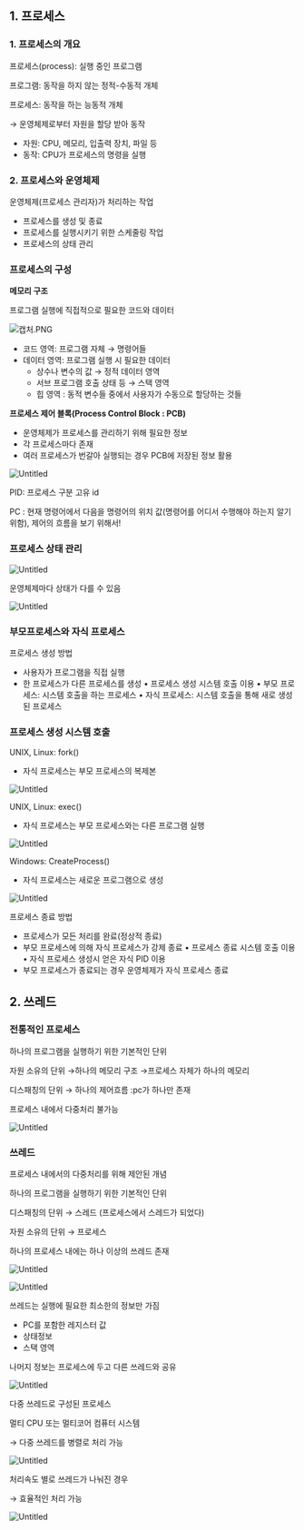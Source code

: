## 1. 프로세스

### 1. 프로세스의 개요

프로세스(process): 실행 중인 프로그램

프로그램: 동작을 하지 않는 정적-수동적 개체

프로세스: 동작을 하는 능동적 개체

→ 운영체제로부터 자원을 할당 받아 동작

- 자원: CPU, 메모리, 입출력 장치, 파일 등
- 동작: CPU가 프로세스의 명령을 실행

### 2. 프로세스와 운영체제

운영체제(프로세스 관리자)가 처리하는 작업

- 프로세스를 생성 및 종료
- 프로세스를 실행시키기 위한 스케줄링 작업
- 프로세스의 상태 관리

### 프로세스의 구성

**메모리 구조**

프로그램 실행에 직접적으로 필요한 코드와 데이터

![캡처.PNG](https://prod-files-secure.s3.us-west-2.amazonaws.com/843dea1e-9ee5-4660-b7d5-c49f782187cc/75c78c91-c852-418c-a4b7-ccbfa0f2c1c5/%EC%BA%A1%EC%B2%98.png)

- 코드 영역: 프로그램 자체 → 명령어들
- 데이터 영역: 프로그램 실행 시 필요한 데이터
    - 상수나 변수의 값 → 정적 데이터 영역
    - 서브 프로그램 호출 상태 등 → 스택 영역
    - 힙 영역 : 동적 변수들 중에서 사용자가 수동으로 할당하는 것들

**프로세스 제어 블록(Process Control Block : PCB)**

- 운영체제가 프로세스를 관리하기 위해 필요한 정보
- 각 프로세스마다 존재
- 여러 프로세스가 번갈아 실행되는 경우 PCB에 저장된 정보 활용

![Untitled](https://prod-files-secure.s3.us-west-2.amazonaws.com/843dea1e-9ee5-4660-b7d5-c49f782187cc/b9d1f4e5-74a1-48a4-a473-ada7e63e16f8/Untitled.png)

PID: 프로세스 구분 고유 id

PC : 현재 명령어에서 다음을 명령어의 위치 값(명령어를 어디서 수행해야 하는지 알기 위함), 제어의 흐름을 보기 위해서!

### 프로세스 상태 관리

![Untitled](https://prod-files-secure.s3.us-west-2.amazonaws.com/843dea1e-9ee5-4660-b7d5-c49f782187cc/fc4e700d-e624-4641-ade1-c8b40f9ae01e/Untitled.png)

운영체제마다 상태가 다를 수 있음

![Untitled](https://prod-files-secure.s3.us-west-2.amazonaws.com/843dea1e-9ee5-4660-b7d5-c49f782187cc/6c1b4b0a-f5aa-4331-a47b-eb067dc56541/Untitled.png)

### 부모프로세스와 자식 프로세스

프로세스 생성 방법

- 사용자가 프로그램을 직접 실행
- 한 프로세스가 다른 프로세스를 생성
• 프로세스 생성 시스템 호출 이용
• 부모 프로세스: 시스템 호출을 하는 프로세스
• 자식 프로세스: 시스템 호출을 통해 새로 생성된 프로세스

### 프로세스 생성 시스템 호출

UNIX, Linux: fork()

- 자식 프로세스는 부모 프로세스의 복제본

![Untitled](https://prod-files-secure.s3.us-west-2.amazonaws.com/843dea1e-9ee5-4660-b7d5-c49f782187cc/19fe8ea7-d15d-468a-92f3-15a8d7378270/Untitled.png)

UNIX, Linux: exec()

- 자식 프로세스는 부모 프로세스와는 다른 프로그램 실행

![Untitled](https://prod-files-secure.s3.us-west-2.amazonaws.com/843dea1e-9ee5-4660-b7d5-c49f782187cc/e52592c0-6f63-4276-a908-3cb56ad1009f/Untitled.png)

Windows: CreateProcess()

- 자식 프로세스는 새로운 프로그램으로 생성

![Untitled](https://prod-files-secure.s3.us-west-2.amazonaws.com/843dea1e-9ee5-4660-b7d5-c49f782187cc/d138737d-337f-415b-b88a-c86fbdf6fc33/Untitled.png)

프로세스 종료 방법

- 프로세스가 모든 처리를 완료(정상적 종료)
- 부모 프로세스에 의해 자식 프로세스가 강제 종료
• 프로세스 종료 시스템 호출 이용
• 자식 프로세스 생성시 얻은 자식 PID 이용
- 부모 프로세스가 종료되는 경우 운영체제가 자식 프로세스 종료

## 2. 쓰레드

### 전통적인 프로세스

하나의 프로그램을 실행하기 위한 기본적인 단위

자원 소유의 단위 →하나의 메모리 구조 →프로세스 자체가 하나의 메모리 

디스패칭의 단위 → 하나의 제어흐름 :pc가 하나만 존재

프로세스 내에서 다중처리 불가능

![Untitled](https://prod-files-secure.s3.us-west-2.amazonaws.com/843dea1e-9ee5-4660-b7d5-c49f782187cc/75216177-5827-4c60-b521-361bbed56efd/Untitled.png)

### 쓰레드

프로세스 내에서의 다중처리를 위해 제안된 개념

하나의 프로그램을 실행하기 위한 기본적인 단위

디스패칭의 단위 → 스레드 (프로세스에서 스레드가 되었다) 

자원 소유의 단위 → 프로세스

하나의 프로세스 내에는 하나 이상의 쓰레드 존재 

![Untitled](https://prod-files-secure.s3.us-west-2.amazonaws.com/843dea1e-9ee5-4660-b7d5-c49f782187cc/0a3b10a8-df48-4938-bbd0-e0e51a00d41f/Untitled.png)

![Untitled](https://prod-files-secure.s3.us-west-2.amazonaws.com/843dea1e-9ee5-4660-b7d5-c49f782187cc/36b4a5a8-32d6-45e4-8458-473eeb6e0008/Untitled.png)

쓰레드는 실행에 필요한 최소한의 정보만 가짐

- PC를 포함한 레지스터 값
- 상태정보
- 스택 영역

나머지 정보는 프로세스에 두고 다른 쓰레드와 공유 

![Untitled](https://prod-files-secure.s3.us-west-2.amazonaws.com/843dea1e-9ee5-4660-b7d5-c49f782187cc/906477cf-21f7-4122-a1ee-0d09d685bb90/Untitled.png)

다중 쓰레드로 구성된 프로세스

멀티 CPU 또는 멀티코어 컴퓨터 시스템

→ 다중 쓰레드를 병렬로 처리 가능

![Untitled](https://prod-files-secure.s3.us-west-2.amazonaws.com/843dea1e-9ee5-4660-b7d5-c49f782187cc/00cd7582-212d-4b77-a5b7-1f4d29832573/Untitled.png)

처리속도 별로 쓰레드가 나눠진 경우

→ 효율적인 처리 가능

![Untitled](https://prod-files-secure.s3.us-west-2.amazonaws.com/843dea1e-9ee5-4660-b7d5-c49f782187cc/cada6aad-e6e5-428c-a4bb-ea16c3f227e9/Untitled.png)